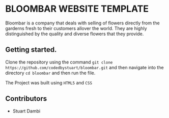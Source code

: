 # BLOOMBAR WEBSITE TEMPLATE
Bloombar is a company that deals with selling of flowers directly from the garderns 
fresh to their customers allover the world.
They are highly distinguished by the quality and diverse flowers that they provide.


## Getting started.
Clone the repository using the command `git clone https://github.com/codedbystuart/bloombar.git`
and then navigate into the directory `cd bloombar` and then run the file.

The Project was built using `HTML5` and `CSS`

## Contributors
* Stuart Dambi